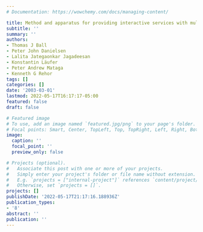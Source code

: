 ```yaml
---
# Documentation: https://wowchemy.com/docs/managing-content/

title: Method and apparatus for providing interactive services with multiple interfaces
subtitle: ''
summary: ''
authors:
- Thomas J Ball
- Peter John Danielsen
- Lalita Jategaonkar Jagadeesan
- Konstantin Läufer
- Peter Andrew Mataga
- Kenneth G Rehor
tags: []
categories: []
date: '2003-03-01'
lastmod: 2022-05-17T16:17:17-05:00
featured: false
draft: false

# Featured image
# To use, add an image named `featured.jpg/png` to your page's folder.
# Focal points: Smart, Center, TopLeft, Top, TopRight, Left, Right, BottomLeft, Bottom, BottomRight.
image:
  caption: ''
  focal_point: ''
  preview_only: false

# Projects (optional).
#   Associate this post with one or more of your projects.
#   Simply enter your project's folder or file name without extension.
#   E.g. `projects = ["internal-project"]` references `content/project/deep-learning/index.md`.
#   Otherwise, set `projects = []`.
projects: []
publishDate: '2022-05-17T21:17:16.188936Z'
publication_types:
- '8'
abstract: ''
publication: ''
---
```

